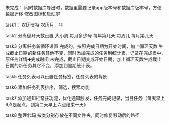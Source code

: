 未完成：
同时数据库导出时，数据里需要记录app版本号和数据库版本号，方便数据迁移
修改图标和启动屏


task1：
农历支持
农历月，年


task2
分离循环天数设置
大小周
每月多少号
每年第几天
每周几
每月第几天


task3
分离任务新循环设置
完成的，按照完成日期为开始时间，加上循环天数
生成截止日期的新任务其他不变，同时添加完成的任务到统计表，记录在完成表中，原任务详情➕完成时间
未完成，截止日期变成开始日期，加上循环天数生成截止日期的新任务其它不变，添加到逾期统计表。


task5
任务列表可以设置任务标签，任务列表的背景



task6
添加任务列表排序，筛选，搜索功能


task7
添加通知栏常驻功能，优化通知触发，任务完成记录，当日任务（每天早上6点是起点，到第二天早上六点结束一天）

task8
整理代码
按类分别存放在不同文件夹，同时修复移动后的路径

